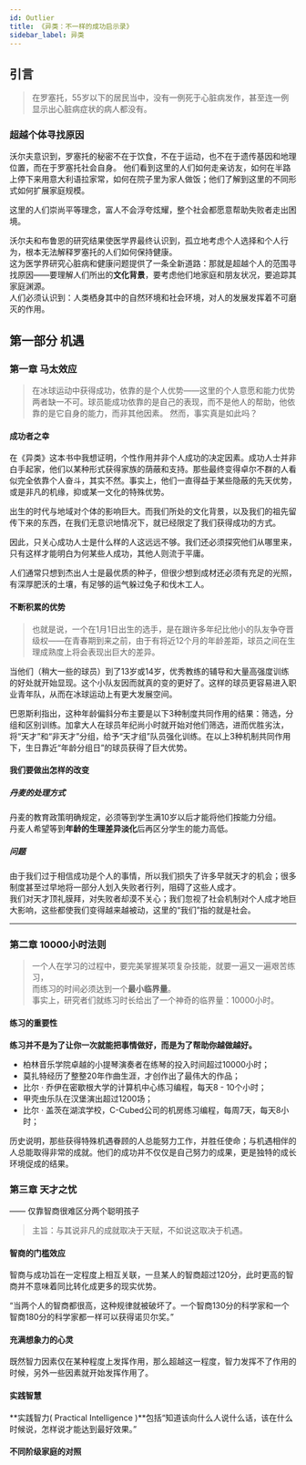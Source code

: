 ```yaml
---
id: Outlier
title: 《异类：不一样的成功启示录》
sidebar_label: 异类
---
```


## 引言
> 在罗塞托，55岁以下的居民当中，没有一例死于心脏病发作，甚至连一例显示出心脏病症状的病人都没有。

### 超越个体寻找原因
沃尔夫意识到，罗塞托的秘密不在于饮食，不在于运动，也不在于遗传基因和地理位置，而在于罗塞托社会自身。
他们看到这里的人们如何走亲访友，如何在半路上停下来用意大利语拉家常，如何在院子里为家人做饭；他们了解到这里的不同形式如何扩展家庭规模。

这里的人们崇尚平等理念，富人不会浮夸炫耀，整个社会都愿意帮助失败者走出困境。

沃尔夫和布鲁恩的研究结果使医学界最终认识到，孤立地考虑个人选择和个人行为，根本无法解释罗塞托的人们如何保持健康。  
这为医学界研究心脏病和健康问题提供了一条全新道路：那就是超越个人的范围寻找原因——要理解人们所出的**文化背景**，要考虑他们地家庭和朋友状况，要追踪其家庭渊源。  
人们必须认识到：人类栖身其中的自然环境和社会环境，对人的发展发挥着不可磨灭的作用。

## 第一部分 机遇
### 第一章 马太效应
> 在冰球运动中获得成功，依靠的是个人优势——这里的个人意愿和能力优势两者缺一不可。球员能成功依靠的是自己的表现，而不是他人的帮助，他依靠的是它自身的能力，而非其他因素。
> 然而，事实真是如此吗？

#### 成功者之幸
在《异类》这本书中我想证明，个性作用并非个人成功的决定因素。成功人士并非白手起家，他们以某种形式获得家族的荫蔽和支持。那些最终变得卓尔不群的人看似完全依靠个人奋斗，其实不然。事实上，他们一直得益于某些隐蔽的先天优势，或是非凡的机缘，抑或某一文化的特殊优势。  

出生的时代与地域对个体的影响巨大。而我们所处的文化背景，以及我们的祖先留传下来的东西，在我们无意识地情况下，就已经限定了我们获得成功的方式。  

因此，只关心成功人士是什么样的人这远远不够。我们还必须探究他们从哪里来，只有这样才能明白为何某些人成功，其他人则流于平庸。

人们通常只想到杰出人士是最优质的种子，但很少想到成材还必须有充足的光照，有深厚肥沃的土壤，有足够的运气躲过兔子和伐木工人。

#### 不断积累的优势
> 也就是说，一个在1月1日出生的选手，是在跟许多年纪比他小的队友争夺晋级权——在青春期到来之前，由于有将近12个月的年龄差距，球员之间在生理成熟度上将会表现出巨大的差异。  

当他们（稍大一些的球员）到了13岁或14岁，优秀教练的辅导和大量高强度训练的好处就开始显现。这个小队友因而就真的变的更好了。这样的球员更容易进入职业青年队，从而在冰球运动上有更大发展空间。  

巴恩斯利指出，这种年龄偏斜分布主要是以下3种制度共同作用的结果：筛选，分组和区别训练。加拿大人在球员年纪尚小时就开始对他们筛选，进而优胜劣汰，将“天才”和“非天才”分组，给予“天才组”队员强化训练。在以上3种机制共同作用下，生日靠近“年龄分组日”的球员获得了巨大优势。

#### 我们要做出怎样的改变
##### 丹麦的处理方式
丹麦的教育政策明确规定，必须等到学生满10岁以后才能将他们按能力分组。  
丹麦人希望等到**年龄的生理差异淡化**后再区分学生的能力高低。

##### 问题
由于我们过于相信成功是个人的事情，所以我们损失了许多早就天才的机会；很多制度甚至过早地将一部分人划入失败者行列，阻碍了这些人成才。  
我们对天才顶礼膜拜，对失败者却漠不关心；我们忽视了社会机制对个人成才地巨大影响，这些都使我们变得越来越被动，这里的“我们”指的就是社会。  

***
 
### 第二章 10000小时法则
> 一个人在学习的过程中，要完美掌握某项复杂技能，就要一遍又一遍艰苦练习，  
> 而练习的时间必须达到一个**最小临界量**。  
> 事实上，研究者们就练习时长给出了一个神奇的临界量：10000小时。

#### 练习的重要性
**练习并不是为了让你一次就能把事情做好，而是为了帮助你越做越好。**

-  柏林音乐学院卓越的小提琴演奏者在练琴的投入时间超过10000小时；
-  莫扎特经历了整整20年作曲生涯，才创作出了最伟大的作品；
-  比尔 · 乔伊在密歇根大学的计算机中心练习编程，每天8 - 10个小时；
-  甲壳虫乐队在汉堡演出超过1200场；
-  比尔 · 盖茨在湖滨学校，C-Cubed公司的机房练习编程，每周7天，每天8小时；
  
历史说明，那些获得特殊机遇眷顾的人总能努力工作，并胜任使命；与机遇相伴的人总能取得非常的成就。他们的成功并不仅仅是自己努力的成果，更是独特的成长环境促成的结果。

### 第三章 天才之忧
—— 仅靠智商很难区分两个聪明孩子

> 主旨：与其说非凡的成就取决于天赋，不如说这取决于机遇。

#### 智商的门槛效应
智商与成功旨在一定程度上相互关联，一旦某人的智商超过120分，此时更高的智商并不意味着同比转化成更多的现实优势。  

“当两个人的智商都很高，这种规律就被破坏了。一个智商130分的科学家和一个智商180分的科学家都一样可以获得诺贝尔奖。”

#### 充满想象力的心灵
既然智力因素仅在某种程度上发挥作用，那么超越这一程度，智力发挥不了作用的时候，另外一些因素就开始发挥作用了。

#### 实践智慧
**实践智力( Practical Intelligence )**包括“知道该向什么人说什么话，该在什么时候说，怎样说才能达到最好效果。”

#### 不同阶级家庭的对照



